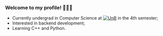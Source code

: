 ### Welcome to my profile! 👨🏻‍💻


  - Currently undergrad in Computer Science at [![UnB](https://img.shields.io/badge/UnB-Computer%20Science-blue)](https://www.unb.br/) in the 4th semester;
  - Interested in backend development;
  - Learning C++ and Python.

